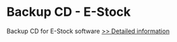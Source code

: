 # Backup CD - E-Stock
Backup CD for E-Stock software
[>> Detailed information](https://secure.shareit.com/shareit/product.html?productid=300318889&affiliateid=200057808)